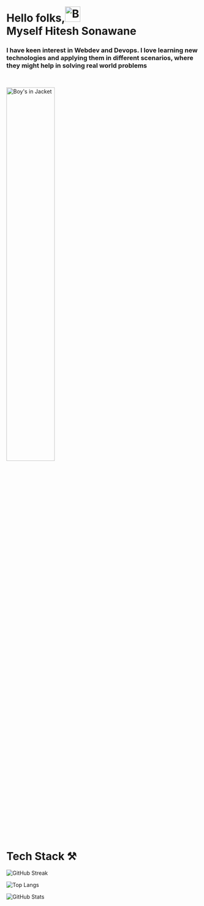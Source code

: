 <h1>Hello folks,<img src="https://github.com/Hvshitesh/Hvshitesh/assets/105285218/356b34dc-4180-43d1-bed8-5b7cfbcdb27d.gif" width="40" alt="Boy's in Jacket"><br>Myself Hitesh Sonawane</h1>
<h3> I have keen interest in Webdev and Devops. I love learning new technologies and applying them in different scenarios, where they might help in solving real world problems</h3><br>

<img width=50% src="https://devtechnosys.com/insights/wp-content/uploads/2022/02/MEAN-Stack-Work.gif" alt="Boy's in Jacket"><br>
<h1>Tech Stack ⚒️</h1>

![GitHub Streak](https://streak-stats.demolab.com/?user=Hvshitesh)

![Top Langs](https://github-readme-stats.vercel.app/api/top-langs/?username=Hvshitesh)

![GitHub Stats](https://github-readme-stats.vercel.app/api?username=Hvshitesh)
